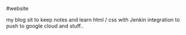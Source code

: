 #website

my blog sit to keep notes and learn html / css with Jenkin integration to push to google cloud and stuff..
